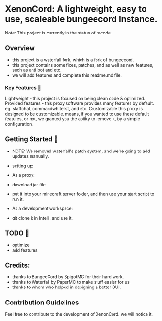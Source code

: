 # XenonCord: A lightweight, easy to use, scaleable bungeecord instance.

Note: This project is currently in the status of recode.

## Overview

- this project is a waterfall fork, which is a fork of bungeecord.
- this project contains some fixes, patches, and as well as new features, such as anti bot and etc.
- we will add features and complete this readme.md file.

### Key Features 🚀

Lightweight - this project is focused on being clean code & optimized.
Provided features - this proxy software provides many features by default. eg. staffchat, commandwhitelist, and etc.
C:ustomizable this proxy is designed to be customizable. means, if you wanted to use these default features, or not, we
granted you the ability to remove it, by a simple configuration.

## Getting Started 🚧

- NOTE: We removed waterfall's patch system, and we're going to add updates manually.

- setting up:
- As a proxy:
- download jar file
- put it into your minecraft server folder, and then use your start script to run it.

- As a development workspace:
- git clone it in Intelij, and use it.

## TODO 📝

- optimize
- add features

## Credits:

- thanks to BungeeCord by SpigotMC for their hard work.
- thanks to Waterfall by PaperMC to make stuff easier for us.
- thanks to whom who helped in designing a better GUI.

## Contribution Guidelines

Feel free to contribute to the development of XenonCord. we will notice it.
